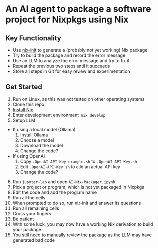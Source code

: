 # An AI agent to package a software project for Nixpkgs using Nix

## Key Functionality

* Use [nix-init](https://github.com/nix-community/nix-init) to generate a (probably not yet working) Nix package
* Try to build the package and record the error message
* Use an LLM to analyze the error message and try to fix it
* Repeat the previous two steps until it succeeds
* Store all steps in Git for easy review and experimentation

## Get Started

1. Run on Linux, as this was not tested on other operating systems
2. Clone this repo
3. [Install Nix](https://zero-to-nix.com/start/install)
4. Enter development environment: `nix develop`
5. Setup LLM
  * If using a local model (Ollama)
    1. Install Ollama
    2. Choose a model
    3. Download the model
    4. Change the code?
  * If using OpenAI
    1. Copy `.OpenAI-API-Key-example.sh` to `.OpenAI-API-Key.sh`
    2. Edit `.OpenAI-API-Key.sh` to add an actual API key
    3. Change the code?
6. Run `jupyter-lab` and open `AI-Nix-Packager.ipynb`
7. Pick a project or program, which is not yet packaged in Nixpkgs
8. Edit the code and add the program name
9. Run all the cells
10. When prompted to do so, run nix-init and answer its questions
11. Run all remaining cells
12. Cross your fingers
13. Be patient
14. With some luck, you may now have a working Nix derivation to build your package
15. You still need to manually review the package as the LLM may have generated bad code
